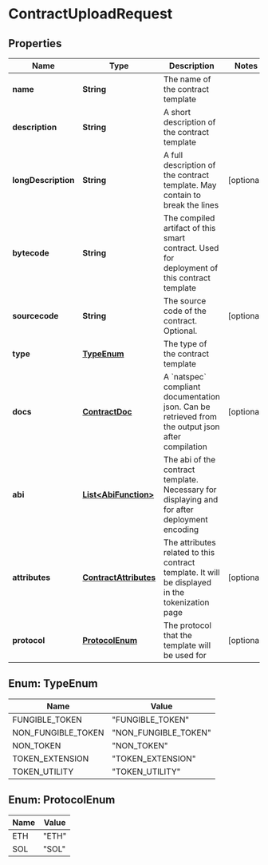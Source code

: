 

# ContractUploadRequest


## Properties

| Name | Type | Description | Notes |
|------------ | ------------- | ------------- | -------------|
|**name** | **String** | The name of the contract template |  |
|**description** | **String** | A short description of the contract template |  |
|**longDescription** | **String** | A full description of the contract template. May contain   to break the lines |  [optional] |
|**bytecode** | **String** | The compiled artifact of this smart contract. Used for deployment of this contract template |  |
|**sourcecode** | **String** | The source code of the contract. Optional. |  [optional] |
|**type** | [**TypeEnum**](#TypeEnum) | The type of the contract template |  |
|**docs** | [**ContractDoc**](ContractDoc.md) | A &#x60;natspec&#x60; compliant documentation json. Can be retrieved from the output json after compilation |  [optional] |
|**abi** | [**List&lt;AbiFunction&gt;**](AbiFunction.md) | The abi of the contract template. Necessary for displaying and for after deployment encoding |  |
|**attributes** | [**ContractAttributes**](ContractAttributes.md) | The attributes related to this contract template. It will be displayed in the tokenization page |  [optional] |
|**protocol** | [**ProtocolEnum**](#ProtocolEnum) | The protocol that the template will be used for |  [optional] |



## Enum: TypeEnum

| Name | Value |
|---- | -----|
| FUNGIBLE_TOKEN | &quot;FUNGIBLE_TOKEN&quot; |
| NON_FUNGIBLE_TOKEN | &quot;NON_FUNGIBLE_TOKEN&quot; |
| NON_TOKEN | &quot;NON_TOKEN&quot; |
| TOKEN_EXTENSION | &quot;TOKEN_EXTENSION&quot; |
| TOKEN_UTILITY | &quot;TOKEN_UTILITY&quot; |



## Enum: ProtocolEnum

| Name | Value |
|---- | -----|
| ETH | &quot;ETH&quot; |
| SOL | &quot;SOL&quot; |



